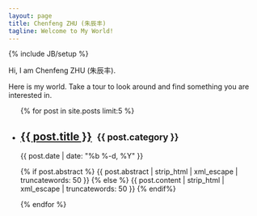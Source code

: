 ```yaml
---
layout: page
title: Chenfeng ZHU (朱辰丰)
tagline: Welcome to My World!
---
```

{% include JB/setup %}

Hi, I am Chenfeng ZHU (朱辰丰).

Here is my world. Take a tour to look around and find something you are interested in.

<ul class="post-list">
  {% for post in site.posts limit:5 %}
    <li>
      <h2>
        <a class="post-link" href="{{ post.url | prepend: site.baseurl }}">{{ post.title }}</a>&nbsp;
        <small>{{ post.category }}</small>
      </h2>
      <span class="post-meta">{{ post.date | date: "%b %-d, %Y" }}</span>
      <p>
        {% if post.abstract %}
          {{ post.abstract | strip_html | xml_escape | truncatewords: 50 }}
        {% else %}
          {{ post.content | strip_html | xml_escape | truncatewords: 50 }}
        {% endif%}
      </p>
    </li>
  {% endfor %}
</ul>

